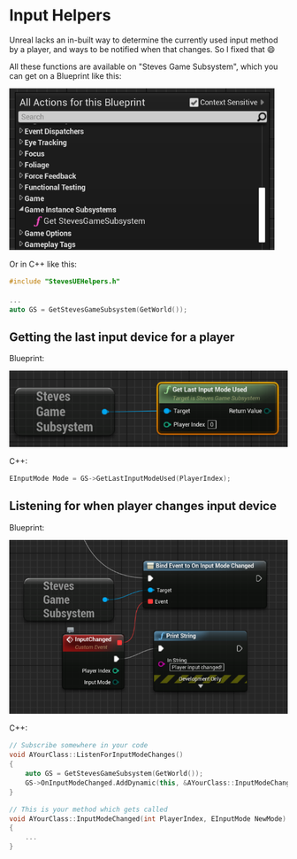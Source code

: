 # Input Helpers

Unreal lacks an in-built way to determine the currently used input method by
a player, and ways to be notified when that changes. So I fixed that 😄

All these functions are available on "Steves Game Subsystem", which you can 
get on a Blueprint like this:

![Game Instance Subsystem](../Resources/gameinstance.png)

Or in C++ like this:

```c++
#include "StevesUEHelpers.h"

...
auto GS = GetStevesGameSubsystem(GetWorld());
```


## Getting the last input device for a player

Blueprint:

![Getting last input](../Resources/lastinput.png)

C++:

```c++
EInputMode Mode = GS->GetLastInputModeUsed(PlayerIndex);
```

## Listening for when player changes input device

Blueprint:

![Input change events](../Resources/inputchangeevent.png)

C++:

```c++
// Subscribe somewhere in your code
void AYourClass::ListenForInputModeChanges()
{
    auto GS = GetStevesGameSubsystem(GetWorld());
    GS->OnInputModeChanged.AddDynamic(this, &AYourClass::InputModeChanged);
}
```

```c++
// This is your method which gets called
void AYourClass::InputModeChanged(int PlayerIndex, EInputMode NewMode)
{
    ...
}
```
